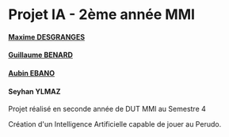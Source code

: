# Projet IA - 2ème année MMI

#### [Maxime DESGRANGES](https://github.com/Rogha-Max/)
#### [Guillaume BENARD](https://github.com/Guigzouz)
#### [Aubin EBANO](https://github.com/Aubinebn)
#### Seyhan YLMAZ

Projet réalisé en seconde année de DUT MMI au Semestre 4

Création d'un Intelligence Artificielle capable de jouer au Perudo.
